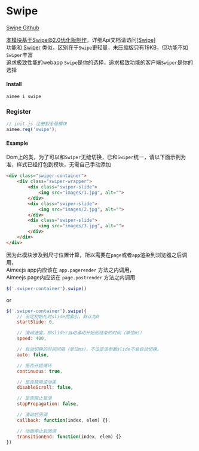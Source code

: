 # Swipe

<a href="https://github.com/thebird/swipe" target="_blank">Swipe Github</a>  

本模块基于Swipe@2.0优化版制作，详细Api文档请访问<a href="https://github.com/thebird/swipe" target="_blank">[Swipe]</a>  
功能和 [Swiper](https://github.com/Aimeejs/swiper) 类似，区别在于```Swipe```更轻量，未压缩版只有19KB，但功能不如```Swiper```丰富  
追求极致性能的webapp ```Swipe```是你的选择，追求极致功能的客户端```Swiper```是你的选择

#### Install
```
aimee i swipe
```

### Register
```javascript
// init.js 注册到全局模块
aimee.reg('swipe');
```

#### Example
Dom上的类，为了可以和```Swiper```无缝切换，已和```Swiper```统一，请以下面示例为准，样式已经打包到模块，无需自己手动添加
```html
<div class="swiper-container">
	<div class="swiper-wrapper">
		<div class="swiper-slide">
			<img src="images/1.jpg", alt="">
		</div>
		<div class="swiper-slide">
			<img src="images/2.jpg", alt="">
		</div>
		<div class="swiper-slide">
			<img src="images/3.jpg", alt="">
		</div>
	</div>
</div>
```

因为此模块涉及到尺寸位置计算，所以需要在```page```或者```app```渲染到浏览器之后调用，  
Aimeejs app内应该在 ```app.pagerender``` 方法之内调用，  
Aimeejs page内应该在 ```page.postrender``` 方法之内调用
```javascript
$('.swiper-container').swipe()
```

or
```javascript
$('.swiper-container').swipe({
	// 设定初始化时slide的索引，默认为0
	startSlide: 0,

	// 滑动速度，即slider自动滑动开始到结束的时间（单位ms）
	speed: 400,

	// 自动切换的时间间隔（单位ms），不设定该参数slide不会自动切换。
	auto: false,

	// 是否开启循环
	continuous: true,

	// 是否禁用滚动条
	disableScroll: false,

	// 是否阻止冒泡
	stopPropagation: false,

	// 滑动后回调
	callback: function(index, elem) {},

	// 动画停止后回调
	transitionEnd: function(index, elem) {}
})
```
